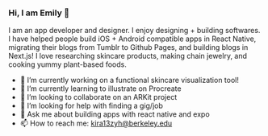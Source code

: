 ### Hi, I am Emily 👋

I am an app developer and designer. I enjoy designing + building softwares. I have helped people build iOS + Android compatible apps in React Native, migrating their blogs from Tumblr to Github Pages, and building blogs in Next.js! I love researching skincare products, making chain jewelry, and cooking yummy plant-based foods.

- 🔭 I’m currently working on a functional skincare visualization tool!
- 🌱 I’m currently learning to illustrate on Procreate
- 👯 I’m looking to collaborate on an ARKit project
- 🤔 I’m looking for help with finding a gig/job
- 💬 Ask me about building apps with react native and expo
- 📫 How to reach me: kira13zyh@berkeley.edu
